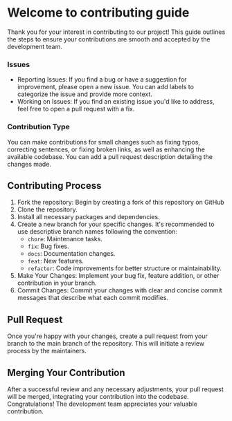 # Welcome to contributing guide
Thank you for your interest in contributing to our project! This guide outlines the steps to ensure your contributions are smooth and accepted by the development team.

### Issues
- Reporting Issues: If you find a bug or have a suggestion for improvement, please open a new issue. You can add labels to categorize the issue and provide more context.
- Working on Issues: If you find an existing issue you'd like to address, feel free to open a pull request with a fix.

### Contribution Type
You can make contributions for small changes such as fixing typos, correcting sentences, or fixing broken links, as well as enhancing the available codebase. You can add a pull request description detailing the changes made.

## Contributing Process
1. Fork the repository: Begin by creating a fork of this repository on GitHub
2. Clone the repository.
3. Install all necessary packages and dependencies.
4. Create a new branch for your specific changes. It's recommended to use descriptive branch names following the convention:
   - `chore`: Maintenance tasks.
   - `fix`: Bug fixes.
   - `docs`: Documentation changes.
   - `feat`: New features.
   - `refactor`: Code improvements for better structure or maintainability.
5. Make Your Changes: Implement your bug fix, feature addition, or other contribution in your branch.
6. Commit Changes: Commit your changes with clear and concise commit messages that describe what each commit modifies.

## Pull Request
Once you're happy with your changes, create a pull request from your branch to the main branch of the repository. This will initiate a review process by the maintainers.

## Merging Your Contribution
After a successful review and any necessary adjustments, your pull request will be merged, integrating your contribution into the codebase. Congratulations! The development team appreciates your valuable contribution.
